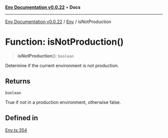 [**Env Documentation v0.0.22**](../../README.md) • **Docs**

***

[Env Documentation v0.0.22](../../modules.md) / [Env](../README.md) / isNotProduction

# Function: isNotProduction()

> **isNotProduction**(): `boolean`

Determine if the current environment is not production.

## Returns

`boolean`

True if not in a production environment, otherwise false.

## Defined in

[Env.ts:354](https://github.com/stonemjs/env/blob/124cf5a9bb4d52a40aa57ec31324015ae2a6346e/src/Env.ts#L354)
